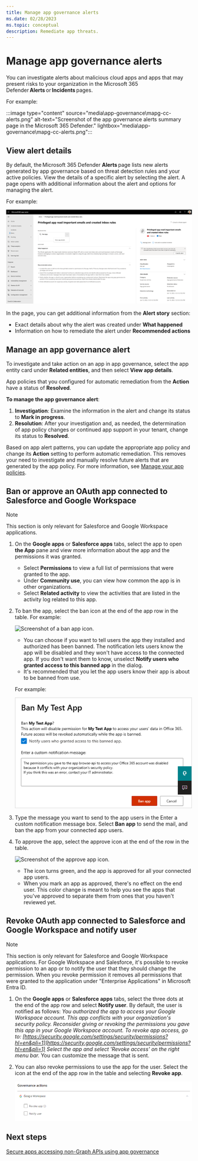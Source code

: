 ```yaml
---
title: Manage app governance alerts
ms.date: 02/28/2023
ms.topic: conceptual
description: Remediate app threats.
---
```


# Manage app governance alerts

You can investigate alerts about malicious cloud apps and apps that may present risks to your organization in the Microsoft 365 Defender **Alerts** or **Incidents** pages.

For example: 

:::image type="content" source="media\app-governance\mapg-cc-alerts.png" alt-text="Screenshot of the app governance alerts summary page in the Microsoft 365 Defender." lightbox="media\app-governance\mapg-cc-alerts.png":::

## View alert details

By default, the Microsoft 365 Defender **Alerts** page lists new alerts generated by app governance based on threat detection rules and your active policies. View the details of a specific alert by selecting the alert. A page opens with additional information about the alert and options for managing the alert.

For example:

![Screenshot of additional information about the alert and options for managing the alert.](media/app-governance-detect-remediate-detect-threats/mapg-alert-story.png)

In the page, you can get additional information from the **Alert story** section:

- Exact details about why the alert was created under **What happened**
- Information on how to remediate the alert under **Recommended actions**

## Manage an app governance alert

To investigate and take action on an app in app governance, select the app entity card under **Related entities**, and then select **View app details**.

App policies that you configured for automatic remediation from the **Action** have a status of **Resolved**.

**To manage the app governance alert**:

1. **Investigation**: Examine the information in the alert and change its status to **Mark in progress**.
2. **Resolution**: After your investigation and, as needed, the determination of app policy changes or continued app support in your tenant, change its status to **Resolved**.

Based on app alert patterns, you can update the appropriate app policy and change its **Action** setting to perform automatic remediation. This removes your need to investigate and manually resolve future alerts that are generated by the app policy. For more information, see [Manage your app policies](app-governance-app-policies-manage.md).

## Ban or approve an OAuth app connected to Salesforce and Google Workspace


> [!Note]
> This section is only relevant for Salesforce and Google Workspace applications.

1. On the **Google apps** or **Salesforce apps** tabs, select the app to open **the App** pane and view more information about the app and the permissions it was granted. 

    - Select **Permissions** to view a full list of permissions that were granted to the app.
    - Under **Community use**, you can view how common the app is in other organizations.
    - Select **Related activity** to view the activities that are listed in the activity log related to this app.

1. To ban the app, select the ban icon at the end of the app row in the table. For example:

    ![Screenshot of a ban app icon.](media/ban-app-icon.png)

    - You can choose if you want to tell users the app they installed and authorized has been banned. The notification lets users know the app will be disabled and they won't have access to the connected app. If you don't want them to know, unselect **Notify users who granted access to this banned app** in the dialog.
    - It's recommended that you let the app users know their app is about to be banned from use.

    For example:

    ![Screenshot of banning an app.](media/ban-app.png)


1. Type the message you want to send to the app users in the Enter a custom notification message box. Select **Ban app** to send the mail, and ban the app from your connected app users.

1. To approve the app, select the approve icon at the end of the row in the table.

    ![Screenshot of the approve app icon.](media/approve-app.png)

    - The icon turns green, and the app is approved for all your connected app users.
    - When you mark an app as approved, there's no effect on the end user. This color change is meant to help you see the apps that you've approved to separate them from ones that you haven't reviewed yet.

## Revoke OAuth app connected to Salesforce and Google Workspace and notify user


> [!Note]
> This section is only relevant for Salesforce and Google Workspace applications.
For Google Workspace and Salesforce, it's possible to revoke permission to an app or to notify the user that they should change the permission. When you revoke permission it removes all permissions that were granted to the application under "Enterprise Applications" in Microsoft Entra ID.

1. On the **Google apps** or **Salesforce apps** tabs, select the three dots at the end of the app row and select **Notify user**. By default, the user is notified as follows: *You authorized the app to access your Google Workspace account. This app conflicts with your organization's security policy. Reconsider giving or revoking the permissions you gave this app in your Google Workspace account. To revoke app access, go to: [https://security.google.com/settings/security/permissions?hl=en&pli=1](https://security.google.com/settings/security/permissions?hl=en&pli=1) Select the app and select 'Revoke access' on the right menu bar.* You can customize the message that is sent.
1. You can also revoke permissions to use the app for the user. Select the icon at the end of the app row in the table and selecting **Revoke app**.

    ![Screenshot of the revoke app icon.](media/revoke-app.png)

## Next steps

[Secure apps accessing non-Graph APIs using app governance](app-governance-secure-apps-access-non-graph-api.md)

